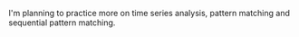 I'm planning to practice more on time series analysis, pattern matching and sequential pattern matching.
